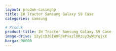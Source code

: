 ```yaml
---
layout: produk-casinghp
title: IH Tractor Samsung Galaxy S9 Case
categories: samsung

# Produk
product-title: IH Tractor Samsung Galaxy S9 Case
image-drive: 12yCcDJGIW8FdePvazlORzuy3yWqYqjxX
harga: 90000
---
```

